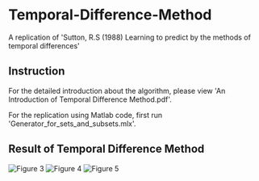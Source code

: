 # Temporal-Difference-Method
A replication of 'Sutton, R.S (1988) Learning to predict by the methods of temporal differences'

## Instruction
For the detailed introduction about the algorithm, please view 'An Introduction of Temporal Difference Method.pdf'.

For the replication using Matlab code, first run 'Generator_for_sets_and_subsets.mlx'.

## Result of Temporal Difference Method
![Figure 3](https://user-images.githubusercontent.com/112973740/219876528-e1935219-ad8e-4b12-ba7f-1499f199d0c7.png)
![Figure 4](https://user-images.githubusercontent.com/112973740/219876529-e441f8a0-ed16-441d-861b-58b2989e6e7f.png)
![Figure 5](https://user-images.githubusercontent.com/112973740/219876530-6caf7173-de45-470a-9e41-a4b1e5192596.png)
